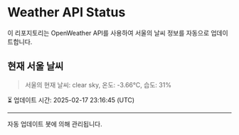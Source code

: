 
# Weather API Status

이 리포지토리는 OpenWeather API를 사용하여 서울의 날씨 정보를 자동으로 업데이트합니다.

## 현재 서울 날씨
> 서울의 현재 날씨: clear sky, 온도: -3.66°C, 습도: 31%

⏳ 업데이트 시간: 2025-02-17 23:16:45 (UTC)

---
자동 업데이트 봇에 의해 관리됩니다.
